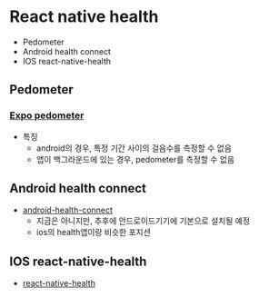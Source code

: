 # React native health

- Pedometer
- Android health connect
- IOS react-native-health

## Pedometer

### [Expo pedometer](https://docs.expo.dev/versions/latest/sdk/pedometer/?utm_source=google&utm_medium=cpc&utm_content=performancemax&gclid=CjwKCAjw5_GmBhBIEiwA5QSMxKOji3W5soak_6hPB6Ap8cNyxiUE3SyXExnFViy4cLljZHzuBc5gZRoCZloQAvD_BwE)

- 특징
  - android의 경우, 특정 기간 사이의 걸음수를 측정할 수 없음
  - 앱이 백그라운드에 있는 경우, pedometer를 측정할 수 없음

## Android health connect

- [android-health-connect](https://www.notjust.dev/projects/step-counter/android-health-connect)
  - 지금은 아니지만, 추후에 안드로이드기기에 기본으로 설치될 예정
  - ios의 health앱이랑 비슷한 포지션

## IOS react-native-health

- [react-native-health](https://github.com/agencyenterprise/react-native-health)
